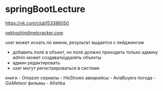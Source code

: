 # springBootLecture

https://vk.com/club153386050

nekhozhin@netcracker.com

user может искать по имени, результат выдается с пейджингом
* добавить поле в объект, но поле должно приходить только админу
admin может создавать\удалять объекты
* админ редактировать
* user могут регистрироваться в системе

книги - Omazon
сериалы - HisShows
авиарейсы - AviaBuyers
погода - GisMeteor
фильмы - Afishka




